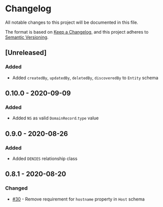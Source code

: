 # Changelog

All notable changes to this project will be documented in this file.

The format is based on [Keep a Changelog](https://keepachangelog.com/en/1.0.0/),
and this project adheres to
[Semantic Versioning](https://semver.org/spec/v2.0.0.html).

## [Unreleased]

### Added 

- Added `createdBy`, `updatedBy`, `deletedBy`, `discoveredBy` to `Entity` schema

## 0.10.0 - 2020-09-09

### Added

- Added `NS` as valid `DomainRecord`.`type` value

## 0.9.0 - 2020-08-26

### Added

- Added `DENIES` relationship class

## 0.8.1 - 2020-08-20

### Changed

- [#30](https://github.com/JupiterOne/data-model/issues/30) - Remove requirement
  for `hostname` property in `Host` schema
